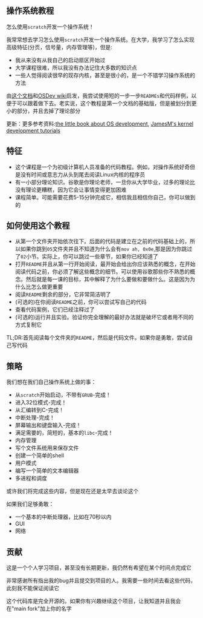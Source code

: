 ## 操作系统教程
怎么使用`scratch`开发一个操作系统！

我常常想去学习怎么使用`scratch`开发一个操作系统。在大学，我学习了怎么实现高级特征(分页，信号量，内存管理等)，但是:
- 我从来没有从我自己的启动扇区开始过
- 大学课程很难，所以我没有办法记住大多数的知识点
- 一些人觉得阅读很早的现存内核，甚至是很小的，是一个不错学习操作系统的方法

由[这个文档](http://www.cs.bham.ac.uk/~exr/lectures/opsys/10_11/lectures/os-dev.pdf)和[OSDev wiki](http://wiki.osdev.org/)启发，我尝试使用短的一步一步`READMEs`和代码样例，以便于可以跟着做下去。老实说，这个教程是第一个文档的基础版，但是被划分到更小的部分，并且去掉了理论部分

更新：更多参考资料:[the little book about OS development](https://littleosbook.github.io/), [JamesM's kernel development tutorials](https://web.archive.org/web/20160412174753/http://www.jamesmolloy.co.uk/tutorial_html/index.html)

## 特征
- 这个课程是一个为初级计算机人员准备的代码教程。例如，对操作系统好奇但是没有时间或意志力从头到尾去阅读Linux内核的程序员
- 有一小部分理论知识。谷歌是你理论老师，一旦你从大学毕业，过多的理论比没有理论更糟糕，因为它会让事情变得更加困难
- 课程简单。可能需要花费5-15分钟完成它，相信我且相信你自己，你可以做到的

## 如何使用这个教程
- 从第一个文件夹开始依次往下。后面的代码是建立在之前的代码基础上的，所以如果你跳到`05`文件夹并且不知道为什么会有`mov ah, 0x0e`,那是因为你跳过了`02`小节。实际上，你可以跳过一些章节，如果你已经知道了
- 打开`README`并且从第一行开始阅读，最开始会给出你应该熟悉的概念，在开始阅读代码之前，你必须了解这些概念的细节。可以使用谷歌那些你不熟悉的概念。然后就是每一课的目标，其中解释了为什么要做和要做什么。这是因为为什么比怎么做更重要
- 阅读`README`剩余的部分，它非常简洁明了
- (可选的)在你阅读`README`之前，你可以尝试写自己的代码
- 查看代码案例，它们已经注释过了
- (可选的)运行并且实验。验证你完全理解的最好办法就是破坏它或者用不同的方式复制它

TL;DR:首先阅读每个文件夹的`README`，然后是代码文件。如果你是勇敢，尝试自己写代码

## 策略
我们想在我们自己操作系统上做的事：
- 从`scratch`开始启动，不带有`GRUB`-完成！
- 进入32位模式-完成！
- 从汇编转到C-完成！
- 中断处理-完成！
- 屏幕输出和键盘输入-完成！
- 满足需要的，简短的，基本的`libc`-完成！
- 内存管理
- 写个文件系统用来保存文件
- 创建一个简单的shell
- 用户模式
- 编写一个简单的文本编辑器
- 多进程和调度

或许我们将完成这些内容，但是现在还是太早去谈论这个

如果我们足够勇敢：
- 一个基本的中断处理器，比如在70秒以内
- GUI
- 网络

## 贡献
这是一个个人学习项目，甚至没有长期更新，我仍然有希望在某个时间点完成它

非常感谢所有指出我的bug并且提交到项目的人。我需要一些时间去看这些代码，此刻我不能保证阅读它

这个代码库是完全开源的。如果你有兴趣继续这个项目，让我知道并且我会在"main fork"加上你的名字